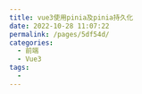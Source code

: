 ```yaml
---
title: vue3使用pinia及pinia持久化
date: 2022-10-28 11:07:22
permalink: /pages/5df54d/
categories:
  - 前端
  - Vue3
tags:
  - 
---
```

